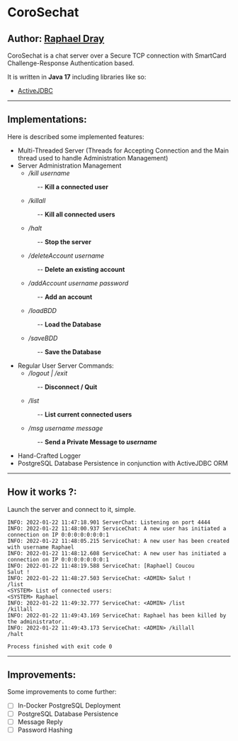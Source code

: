 # CoroSechat
## Author: [Raphael Dray](https://www.linkedin.com/in/raphaeldray/)

CoroSechat is a chat server over a Secure TCP connection with SmartCard Challenge-Response Authentication based.

It is written in **Java 17** including libraries like so:
* [ActiveJDBC](https://javalite.io/activejdbc)

---
## Implementations:
Here is described some implemented features:
* Multi-Threaded Server (Threads for Accepting Connection and the Main thread used to handle Administration Management)
* Server Administration Management
  * _/kill username_<p style="padding:0 0 0 20px;">-- **Kill a connected user**</p>
  * _/killall_<p style="padding:0 0 0 20px;">-- **Kill all connected users**</p>
  * _/halt_<p style="padding:0 0 0 20px;">-- **Stop the server**</p>
  * _/deleteAccount username_<p style="padding:0 0 0 20px;">-- **Delete an existing account**</p>
  * _/addAccount username password_<p style="padding:0 0 0 20px;">-- **Add an account**</p>
  * _/loadBDD_<p style="padding:0 0 0 20px;">-- **Load the Database**</p>
  * _/saveBDD_<p style="padding:0 0 0 20px;">-- **Save the Database**<p>
* Regular User Server Commands:
  * _/logout | /exit_<p style="padding:0 0 0 20px;">-- **Disconnect / Quit**</p>
  * _/list_<p style="padding:0 0 0 20px;">-- **List current connected users**</p>
  * _/msg username message_<p style="padding:0 0 0 20px;">-- **Send a Private Message to _username_**</p>
* Hand-Crafted Logger
* PostgreSQL Database Persistence in conjunction with ActiveJDBC ORM

---
## How it works ?:
Launch the server and connect to it, simple.
```
INFO: 2022-01-22 11:47:18.901 ServerChat: Listening on port 4444
INFO: 2022-01-22 11:48:00.937 ServiceChat: A new user has initiated a connection on IP 0:0:0:0:0:0:0:1
INFO: 2022-01-22 11:48:05.215 ServiceChat: A new user has been created with username Raphael
INFO: 2022-01-22 11:48:12.608 ServiceChat: A new user has initiated a connection on IP 0:0:0:0:0:0:0:1
INFO: 2022-01-22 11:48:19.588 ServiceChat: [Raphael] Coucou
Salut !
INFO: 2022-01-22 11:48:27.503 ServiceChat: <ADMIN> Salut !
/list
<SYSTEM> List of connected users: 
<SYSTEM> Raphael
INFO: 2022-01-22 11:49:32.777 ServiceChat: <ADMIN> /list
/killall
INFO: 2022-01-22 11:49:43.169 ServiceChat: Raphael has been killed by the administrator.
INFO: 2022-01-22 11:49:43.173 ServiceChat: <ADMIN> /killall
/halt

Process finished with exit code 0
```

---
## Improvements:
Some improvements to come further:
- [ ] In-Docker PostgreSQL Deployment
- [ ] PostgreSQL Database Persistence
- [ ] Message Reply
- [ ] Password Hashing